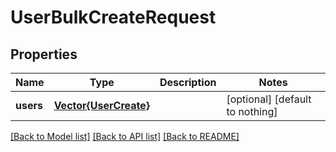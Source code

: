 # UserBulkCreateRequest


## Properties
Name | Type | Description | Notes
------------ | ------------- | ------------- | -------------
**users** | [**Vector{UserCreate}**](UserCreate.md) |  | [optional] [default to nothing]


[[Back to Model list]](../README.md#models) [[Back to API list]](../README.md#api-endpoints) [[Back to README]](../README.md)


